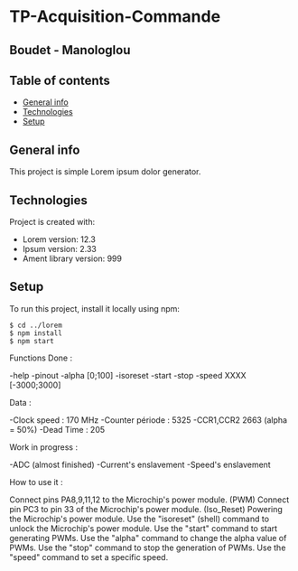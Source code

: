 # TP-Acquisition-Commande

## Boudet - Manologlou

## Table of contents
* [General info](#general-info)
* [Technologies](#technologies)
* [Setup](#setup)

## General info
This project is simple Lorem ipsum dolor generator.
	
## Technologies
Project is created with:
* Lorem version: 12.3
* Ipsum version: 2.33
* Ament library version: 999
	
## Setup
To run this project, install it locally using npm:

```
$ cd ../lorem
$ npm install
$ npm start
```

Functions Done :

  -help
  -pinout
  -alpha [0;100]
  -isoreset
  -start
  -stop
  -speed XXXX [-3000;3000]

Data :

  -Clock speed : 170 MHz
  -Counter période : 5325
  -CCR1,CCR2 2663 (alpha = 50%)
  -Dead Time : 205

Work in progress :

  -ADC (almost finished)
  -Current's enslavement
  -Speed's enslavement

How to use it :

  Connect pins PA8,9,11,12 to the Microchip's power module. (PWM)
  Connect pin PC3 to pin 33 of the Microchip's power module. (Iso_Reset)
  Powering the Microchip's power module.
  Use the "isoreset" (shell) command to unlock the Microchip's power module.
  Use the "start" command to start generating PWMs.
  Use the "alpha" command to change the alpha value of PWMs.
  Use the "stop" command to stop the generation of PWMs.
  Use the "speed" command to set a specific speed.
